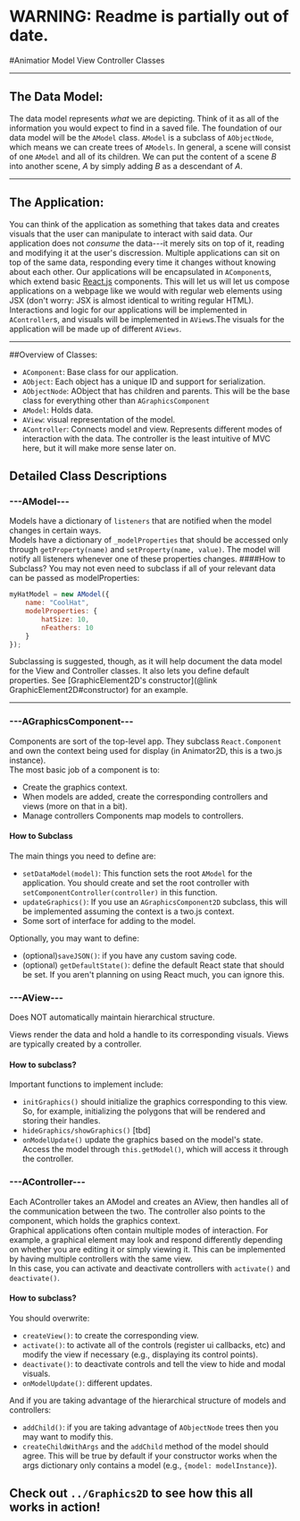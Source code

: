 # WARNING: Readme is partially out of date.


#Animatior Model View Controller Classes

--------
## The Data Model:
The data model represents *what* we are depicting. Think of it as all of the information you would expect to find in a saved file.
The foundation of our data model will be the `AModel` class. `AModel` is a subclass of `AObjectNode`, which means we can create trees of `AModels`.
In general, a scene will consist of one `AModel` and all of its children. We can put the content of a scene *B* into another scene, *A* by simply adding *B* as a descendant of *A*.  

-------
## The Application:
You can think of the application as something that takes data and creates visuals that the user can manipulate to interact with said data. 
Our application does not *consume* the data---it merely sits on top of it, reading and modifying it at the user's discression.
Multiple applications can sit on top of the same data, responding every time it changes without knowing about each other. 
Our applications will be encapsulated in `AComponent`s, which extend basic [React.js](https://reactjs.org/) components. This will let us will let us compose applications on a webpage like we would with regular web elements using JSX (don't worry: JSX is almost identical to writing regular HTML).
<br>
Interactions and logic for our applications will be implemented in `AController`s, and visuals will be implemented in `AView`s.The visuals for the application will be made up of different `AViews`.


----
##Overview of Classes:

- `AComponent`: Base class for our application.
- `AObject`: Each object has a unique ID and support for serialization.
- `AObjectNode`: AObject that has children and parents. This will be the base class for everything other than `AGraphicsComponent`
- `AModel`: Holds data.
- `AView`: visual representation of the model.
- `AController`: Connects model and view. Represents different modes of interaction with the data. The controller is the least intuitive of MVC here, but it will make more sense later on. 


## Detailed Class Descriptions

### ---AModel---
Models have a dictionary of `listeners` that are notified when the model changes in certain ways.<br>
Models have a dictionary of `_modelProperties` that should be accessed only through `getProperty(name)` and `setProperty(name, value)`. The model will notify all listeners whenever one of these properties changes.
####How to Subclass?
You may not even need to subclass if all of your relevant data can be passed as modelProperties:<br>
```javascript
myHatModel = new AModel({
    name: "CoolHat",
    modelProperties: {
        hatSize: 10,
        nFeathers: 10
    }
});
```
Subclassing is suggested, though, as it will help document the data model for the View and Controller classes. It also lets you define default properties. See [GraphicElement2D's constructor](@link GraphicElement2D#constructor) for an example.

-------

### ---AGraphicsComponent---
Components are sort of the top-level app. They subclass `React.Component` and own the context being used for display (in Animator2D, this is a two.js instance).<br>
The most basic job of a component is to:
- Create the graphics context.
- When models are added, create the corresponding controllers and views (more on that in a bit).
- Manage controllers 
Components map models to controllers.

#### How to Subclass
The main things you need to define are:
- `setDataModel(model)`: This function sets the root `AModel` for the application. You should create and set the root controller with `setComponentController(controller)` in this function.
- `updateGraphics()`: If you use an `AGraphicsComponent2D` subclass, this will be implemented assuming the context is a two.js context.
- Some sort of interface for adding to the model.

Optionally, you may want to define:
- (optional)`saveJSON()`: if you have any custom saving code.
- (optional) `getDefaultState()`: define the default React state that should be set. If you aren't planning on using React much, you can ignore this.


### ---AView---
Does NOT automatically maintain hierarchical structure.


Views render the data and hold a handle to its corresponding visuals. 
Views are typically created by a controller.
#### How to subclass?
Important functions to implement include:
- `initGraphics()` should initialize the graphics corresponding to this view. So, for example, initializing the polygons that will be rendered and storing their handles. 
- `hideGraphics/showGraphics()`  [tbd]
- `onModelUpdate()` update the graphics based on the model's state. Access the model through `this.getModel()`, which will access it through the controller. 

### ---AController---
Each AController takes an AModel and creates an AView, then handles all of the communication between the two. The controller also points to the component, which holds the graphics context.<br>
Graphical applications often contain multiple modes of interaction. 
For example, a graphical element may look and respond differently depending on whether you are editing it or simply viewing it.
This can be implemented by having multiple controllers with the same view.<br>
In this case, you can activate and deactivate controllers with `activate()` and `deactivate()`.

#### How to subclass?
You should overwrite:
- `createView()`: to create the corresponding view.
- `activate()`: to activate all of the controls (register ui callbacks, etc) and modify the view if necessary (e.g., displaying its control points).
- `deactivate()`: to deactivate controls and tell the view to hide and modal visuals.
- `onModelUpdate()`: different updates.

And if you are taking advantage of the hierarchical structure of models and controllers:
- `addChild()`: if you are taking advantage of `AObjectNode` trees then you may want to modify this.
- `createChildWithArgs` and the `addChild` method of the model should agree.
This will be true by default if your constructor works when the args dictionary only contains a model (e.g., `{model: modelInstance}`).


## Check out `../Graphics2D` to see how this all works in action!

